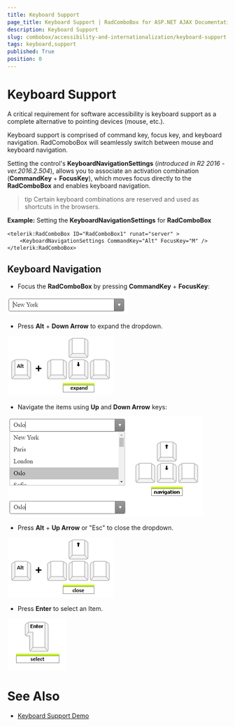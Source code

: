 ```yaml
---
title: Keyboard Support
page_title: Keyboard Support | RadComboBox for ASP.NET AJAX Documentation
description: Keyboard Support
slug: combobox/accessibility-and-internationalization/keyboard-support
tags: keyboard,support
published: True
position: 0
---
```


# Keyboard Support

A critical requirement for software accessibility is keyboard support as a complete alternative to pointing devices (mouse, etc.).

Keyboard support is comprised of command key, focus key, and keyboard navigation. RadComoboBox will seamlessly switch between mouse and keyboard navigation.

Setting the control's **KeyboardNavigationSettings** (*introduced in R2 2016 - ver.2016.2.504*), allows you to associate an activation combination (**CommandKey** + **FocusKey**), which moves focus directly to the **RadComboBox** and enables keyboard navigation.

>tip Certain keyboard combinations are reserved and used as shortcuts in the browsers.
>

**Example:** Setting the **KeyboardNavigationSettings** for **RadComboBox**

````ASPNET
<telerik:RadComboBox ID="RadComboBox1" runat="server" >
    <KeyboardNavigationSettings CommandKey="Alt" FocusKey="M" />
</telerik:RadComboBox>
````

## Keyboard Navigation

* Focus the **RadComboBox** by pressing **CommandKey** + **FocusKey**:

![Control Focus](images/combobox-focus.png)

* Press **Alt** + **Down Arrow** to expand the dropdown.

![Expand](images/combobox-expand-dropdown.png)

* Navigate the items using **Up** and **Down Arrow** keys:

![Item Navigation](images/combobox-navigation.png)

* Press **Alt** + **Up Arrow** or "Esc" to close the dropdown.

![Close](images/combobox-close-dropdown.png)   

* Press **Enter** to select an Item.

![Select](images/combobox-select.png)   

# See Also

 * [Keyboard Support Demo](http://demos.telerik.com/aspnet-ajax/combobox/examples/functionality/keyboardsupport/defaultcs.aspx)
